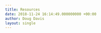 ```yaml
---
title: Resources
date: 2018-11-24 16:14:49.000000000 +00:00
author: Doug Davis
layout: single
---
```


